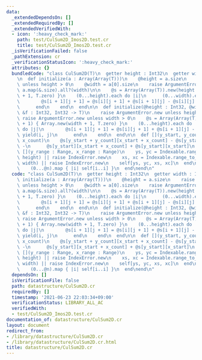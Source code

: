 ```yaml
---
data:
  _extendedDependsOn: []
  _extendedRequiredBy: []
  _extendedVerifiedWith:
  - icon: ':heavy_check_mark:'
    path: test/CulSum2D_Imos2D.test.cr
    title: test/CulSum2D_Imos2D.test.cr
  _isVerificationFailed: false
  _pathExtension: cr
  _verificationStatusIcon: ':heavy_check_mark:'
  attributes: {}
  bundledCode: "class CulSum2D(T)\n  getter height : Int32\n  getter width : Int32\n\
    \n  def initialize(a : Array(Array(T)))\n    @height = a.size\n    raise ArgumentError.new\
    \ unless height > 0\n    @width = a[0].size\n    raise ArgumentError.new unless\
    \ a.map(&.size).all?(width)\n\n    @s = Array(Array(T)).new(height + 1) { Array.new(width\
    \ + 1, T.zero) }\n    (0...height).each do |i|\n      (0...width).each do |j|\n\
    \        @s[i + 1][j + 1] = @s[i][j + 1] + @s[i + 1][j] - @s[i][j] + a[i][j]\n\
    \      end\n    end\n  end\n\n  def initialize(@height : Int32, @width : Int32,\
    \ &f : Int32, Int32 -> T)\n    raise ArgumentError.new unless height > 0\n   \
    \ raise ArgumentError.new unless width > 0\n    @s = Array(Array(T)).new(height\
    \ + 1) { Array.new(width + 1, T.zero) }\n    (0...height).each do |i|\n      (0...width).each\
    \ do |j|\n        @s[i + 1][j + 1] = @s[i][j + 1] + @s[i + 1][j] - @s[i][j] +\
    \ yield(i, j)\n      end\n    end\n  end\n\n  def [](y_start, y_count, x_start,\
    \ x_count)\n    @s[y_start + y_count][x_start + x_count] - @s[y_start + y_count][x_start]\
    \ -\n      @s[y_start][x_start + x_count] + @s[y_start][x_start]\n  end\n\n  def\
    \ [](y_range : Range, x_range : Range)\n    ys, yc = Indexable.range_to_index_and_count(y_range,\
    \ height) || raise IndexError.new\n    xs, xc = Indexable.range_to_index_and_count(x_range,\
    \ width) || raise IndexError.new\n    self[ys, yc, xs, xc]\n  end\n\n  def to_a\n\
    \    (0...@n).map { |i| self[i..i] }\n  end\nend\n"
  code: "class CulSum2D(T)\n  getter height : Int32\n  getter width : Int32\n\n  def\
    \ initialize(a : Array(Array(T)))\n    @height = a.size\n    raise ArgumentError.new\
    \ unless height > 0\n    @width = a[0].size\n    raise ArgumentError.new unless\
    \ a.map(&.size).all?(width)\n\n    @s = Array(Array(T)).new(height + 1) { Array.new(width\
    \ + 1, T.zero) }\n    (0...height).each do |i|\n      (0...width).each do |j|\n\
    \        @s[i + 1][j + 1] = @s[i][j + 1] + @s[i + 1][j] - @s[i][j] + a[i][j]\n\
    \      end\n    end\n  end\n\n  def initialize(@height : Int32, @width : Int32,\
    \ &f : Int32, Int32 -> T)\n    raise ArgumentError.new unless height > 0\n   \
    \ raise ArgumentError.new unless width > 0\n    @s = Array(Array(T)).new(height\
    \ + 1) { Array.new(width + 1, T.zero) }\n    (0...height).each do |i|\n      (0...width).each\
    \ do |j|\n        @s[i + 1][j + 1] = @s[i][j + 1] + @s[i + 1][j] - @s[i][j] +\
    \ yield(i, j)\n      end\n    end\n  end\n\n  def [](y_start, y_count, x_start,\
    \ x_count)\n    @s[y_start + y_count][x_start + x_count] - @s[y_start + y_count][x_start]\
    \ -\n      @s[y_start][x_start + x_count] + @s[y_start][x_start]\n  end\n\n  def\
    \ [](y_range : Range, x_range : Range)\n    ys, yc = Indexable.range_to_index_and_count(y_range,\
    \ height) || raise IndexError.new\n    xs, xc = Indexable.range_to_index_and_count(x_range,\
    \ width) || raise IndexError.new\n    self[ys, yc, xs, xc]\n  end\n\n  def to_a\n\
    \    (0...@n).map { |i| self[i..i] }\n  end\nend\n"
  dependsOn: []
  isVerificationFile: false
  path: datastructure/CulSum2D.cr
  requiredBy: []
  timestamp: '2021-06-23 22:03:34+09:00'
  verificationStatus: LIBRARY_ALL_AC
  verifiedWith:
  - test/CulSum2D_Imos2D.test.cr
documentation_of: datastructure/CulSum2D.cr
layout: document
redirect_from:
- /library/datastructure/CulSum2D.cr
- /library/datastructure/CulSum2D.cr.html
title: datastructure/CulSum2D.cr
---
```

